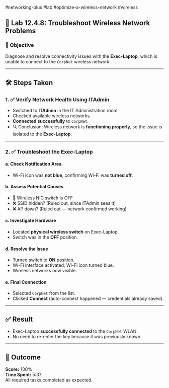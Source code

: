 #networking-plus #lab #optimize-a-wireless-network #wireless 

## 🧪 Lab 12.4.8: Troubleshoot Wireless Network Problems

### 🎯 Objective
Diagnose and resolve connectivity issues with the **Exec-Laptop**, which is unable to connect to the `CorpNet` wireless network.

---

## 🛠️ Steps Taken

### 1. ✅ Verify Network Health Using ITAdmin
- Switched to **ITAdmin** in the IT Administration room.
- Checked available wireless networks.
- **Connected successfully** to `CorpNet`.
- 🔍 Conclusion: Wireless network is **functioning properly**, so the issue is isolated to the **Exec-Laptop**.

---

### 2. ✅ Troubleshoot the Exec-Laptop

#### a. Check Notification Area
- Wi-Fi icon was **not blue**, confirming Wi-Fi was **turned off**.

#### b. Assess Potential Causes
- 🔌 Wireless NIC switch is OFF
- ❌ SSID hidden? (Ruled out, since ITAdmin sees it)
- ❌ AP down? (Ruled out — network confirmed working)

#### c. Investigate Hardware
- Located **physical wireless switch** on Exec-Laptop.
- Switch was in the **OFF** position.

#### d. Resolve the Issue
- Turned switch to **ON** position.
- Wi-Fi interface activated; Wi-Fi icon turned blue.
- Wireless networks now visible.

#### e. Final Connection
- Selected `CorpNet` from the list.
- Clicked **Connect** (auto-connect happened — credentials already saved).

---

## ✅ Result
- Exec-Laptop **successfully connected** to the `CorpNet` WLAN.
- No need to re-enter the key because it was previously known.

---

## 🏁 Outcome
**Score:** 100%  
**Time Spent:** 5:37  
All required tasks completed as expected.
